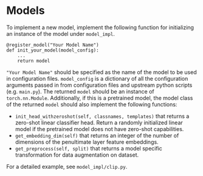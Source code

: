 # Models
To implement a new model, implement the following function for initializing an instance of the model under `model_impl`.
```
@register_model("Your Model Name")
def init_your_model(model_config):
    ...
    return model
```
`"Your Model Name"` should be specified as the name of the model to be used in configuration files.
`model_config` is a dictionary of all the configuration arguments passed in from configuration files and
upstream python scripts (e.g. `main.py`).
The returned `model` should be an instance of `torch.nn.Module`. Additionally, if this is a pretrained model,
the model class of the returned `model` should also implement the following functions:
- `init_head_withzeroshot(self, classnames, templates)` that returns a zero-shot linear classifier head.
Return a randomly initialized linear model if the pretrained model does not have zero-shot capabilities.
- `get_embedding_dim(self)` that returns an integer of the number of dimensions of the penultimate layer feature
embeddings.
- `get_preprocess(self, split)` that returns a model specific transformation for data augmentation on dataset.

For a detailed example, see `model_impl/clip.py`.